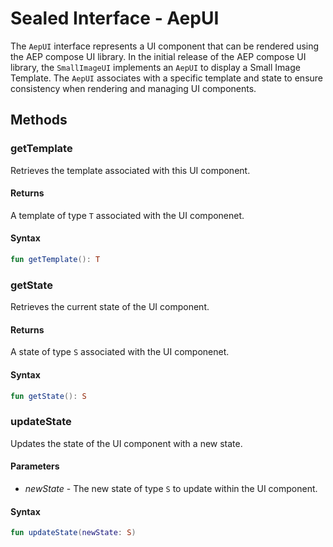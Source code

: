 # Sealed Interface - AepUI

The `AepUI` interface represents a UI component that can be rendered using the AEP compose UI library. In the initial release of the AEP compose UI library, the `SmallImageUI` implements an `AepUI`  to display a Small Image Template. The `AepUI` associates with a specific template and state to ensure consistency when rendering and managing UI components.
## Methods

### getTemplate 

Retrieves the template associated with this UI component.

#### Returns

A template of type `T` associated with the UI componenet.

#### Syntax

``` kotlin
fun getTemplate(): T
```

### getState 

Retrieves the current state of the UI component.

#### Returns

A state of type `S` associated with the UI componenet.

#### Syntax

``` kotlin
fun getState(): S
```

### updateState 

Updates the state of the UI component with a new state.

#### Parameters

- _newState_ - The new state of type `S` to update within the UI component.

#### Syntax

``` kotlin
fun updateState(newState: S)
```


